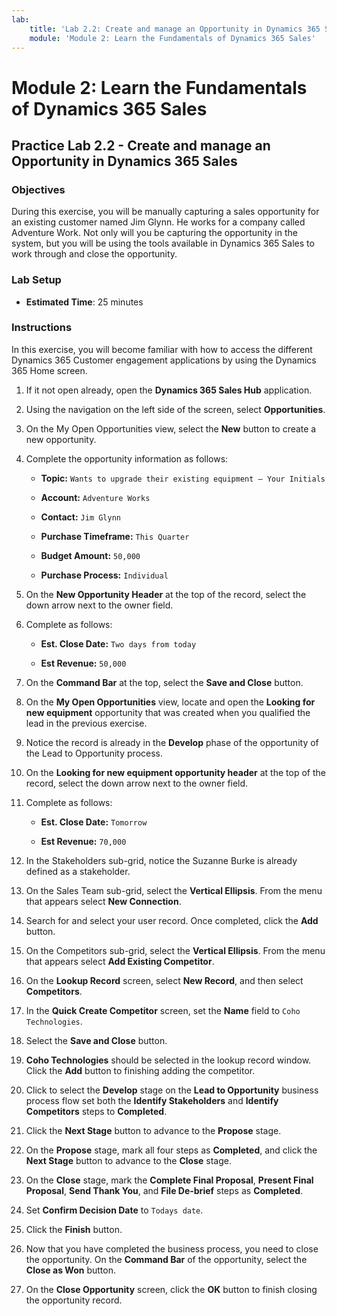 ```yaml
---
lab:
    title: 'Lab 2.2: Create and manage an Opportunity in Dynamics 365 Sales'
    module: 'Module 2: Learn the Fundamentals of Dynamics 365 Sales'
---
```


# Module 2: Learn the Fundamentals of Dynamics 365 Sales

## Practice Lab 2.2 - Create and manage an Opportunity in Dynamics 365 Sales 

### Objectives

During this exercise, you will be manually capturing a sales opportunity for an existing customer named Jim Glynn. He works for a company called Adventure Work. Not only will you be capturing the opportunity in the system, but you will be using the tools available in Dynamics 365 Sales to work through and close the opportunity.


### Lab Setup

  - **Estimated Time**: 25 minutes

### Instructions

In this exercise, you will become familiar with how to access the different Dynamics 365 Customer engagement applications by using the Dynamics 365 Home screen. 

1. If it not open already, open the **Dynamics 365 Sales Hub** application. 

2. Using the navigation on the left side of the screen, select **Opportunities**. 

3. On the My Open Opportunities view, select the **New** button to create a new opportunity.

4. Complete the opportunity information as follows:

	- **Topic:** `Wants to upgrade their existing equipment – Your Initials`

	- **Account:** `Adventure Works`

	- **Contact:** `Jim Glynn`

	- **Purchase Timeframe:** `This Quarter`

	- **Budget Amount:** `50,000`

	- **Purchase Process:** `Individual`

5. On the **New Opportunity Header** at the top of the record, select the down arrow next to the owner field. 

6. Complete as follows:

	- **Est. Close Date:** `Two days from today`

	- **Est Revenue:** `50,000`

7. On the **Command Bar** at the top, select the **Save and Close** button. 

8. On the **My Open Opportunities** view, locate and open the **Looking for new equipment** opportunity that was created when you qualified the lead in the previous exercise. 

9. Notice the record is already in the **Develop** phase of the opportunity of the Lead to Opportunity process. 

10. On the **Looking for new equipment opportunity header** at the top of the record, select the down arrow next to the owner field. 

11. Complete as follows:

	- **Est. Close Date:** `Tomorrow`

	- **Est Revenue:** `70,000`

12. In the Stakeholders sub-grid, notice the Suzanne Burke is already defined as a stakeholder. 

13. On the Sales Team sub-grid, select the **Vertical Ellipsis**. From the menu that appears select **New Connection**. 

14. Search for and select your user record. Once completed, click the **Add** button. 

15. On the Competitors sub-grid, select the **Vertical Ellipsis**. From the menu that appears select **Add Existing Competitor**. 

16. On the **Lookup Record** screen, select **New Record**, and then select **Competitors**.

17. In the **Quick Create Competitor** screen, set the **Name** field to `Coho Technologies`.

18. Select the **Save and Close** button.

19. **Coho Technologies** should be selected in the lookup record window. Click the **Add** button to finishing adding the competitor. 

20. Click to select the **Develop** stage on the **Lead to Opportunity** business process flow set both the **Identify Stakeholders** and **Identify Competitors** steps to **Completed**. 

21. Click the **Next Stage** button to advance to the **Propose** stage.

22. On the **Propose** stage, mark all four steps as **Completed**, and click the **Next Stage** button to advance to the **Close** stage. 

23. On the **Close** stage, mark the **Complete Final Proposal**, **Present Final Proposal**, **Send Thank You**, and **File De-brief** steps as **Completed**. 

24. Set **Confirm Decision Date** to `Todays date`. 

25. Click the **Finish** button. 

26. Now that you have completed the business process, you need to close the opportunity. On the **Command Bar** of the opportunity, select the **Close as Won** button. 

27. On the **Close Opportunity** screen, click the **OK** button to finish closing the opportunity record. 
